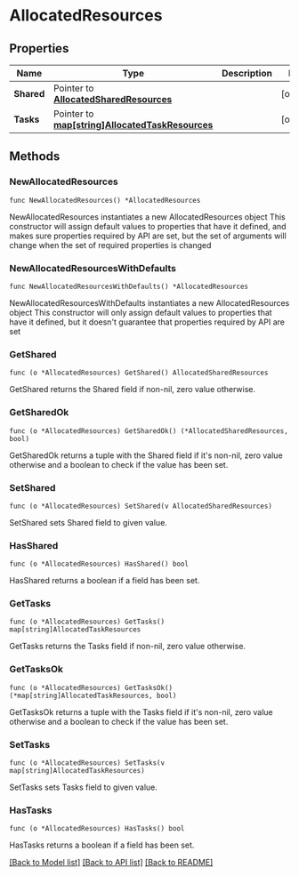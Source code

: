 # AllocatedResources

## Properties

Name | Type | Description | Notes
------------ | ------------- | ------------- | -------------
**Shared** | Pointer to [**AllocatedSharedResources**](AllocatedSharedResources.md) |  | [optional] 
**Tasks** | Pointer to [**map[string]AllocatedTaskResources**](AllocatedTaskResources.md) |  | [optional] 

## Methods

### NewAllocatedResources

`func NewAllocatedResources() *AllocatedResources`

NewAllocatedResources instantiates a new AllocatedResources object
This constructor will assign default values to properties that have it defined,
and makes sure properties required by API are set, but the set of arguments
will change when the set of required properties is changed

### NewAllocatedResourcesWithDefaults

`func NewAllocatedResourcesWithDefaults() *AllocatedResources`

NewAllocatedResourcesWithDefaults instantiates a new AllocatedResources object
This constructor will only assign default values to properties that have it defined,
but it doesn't guarantee that properties required by API are set

### GetShared

`func (o *AllocatedResources) GetShared() AllocatedSharedResources`

GetShared returns the Shared field if non-nil, zero value otherwise.

### GetSharedOk

`func (o *AllocatedResources) GetSharedOk() (*AllocatedSharedResources, bool)`

GetSharedOk returns a tuple with the Shared field if it's non-nil, zero value otherwise
and a boolean to check if the value has been set.

### SetShared

`func (o *AllocatedResources) SetShared(v AllocatedSharedResources)`

SetShared sets Shared field to given value.

### HasShared

`func (o *AllocatedResources) HasShared() bool`

HasShared returns a boolean if a field has been set.

### GetTasks

`func (o *AllocatedResources) GetTasks() map[string]AllocatedTaskResources`

GetTasks returns the Tasks field if non-nil, zero value otherwise.

### GetTasksOk

`func (o *AllocatedResources) GetTasksOk() (*map[string]AllocatedTaskResources, bool)`

GetTasksOk returns a tuple with the Tasks field if it's non-nil, zero value otherwise
and a boolean to check if the value has been set.

### SetTasks

`func (o *AllocatedResources) SetTasks(v map[string]AllocatedTaskResources)`

SetTasks sets Tasks field to given value.

### HasTasks

`func (o *AllocatedResources) HasTasks() bool`

HasTasks returns a boolean if a field has been set.


[[Back to Model list]](../README.md#documentation-for-models) [[Back to API list]](../README.md#documentation-for-api-endpoints) [[Back to README]](../README.md)


